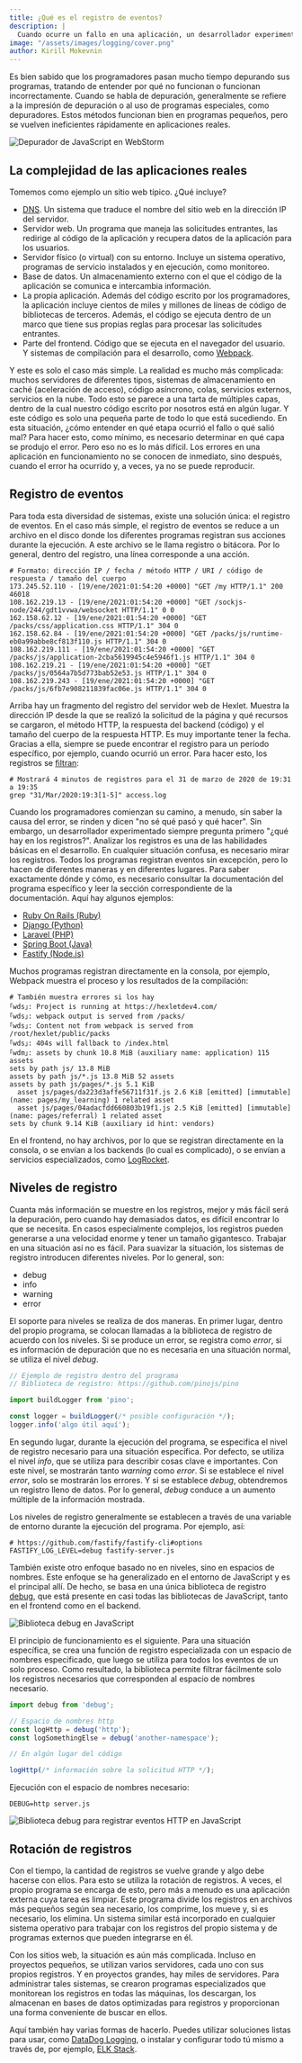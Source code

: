 ```yaml
---
title: ¿Qué es el registro de eventos?
description: |
  Cuando ocurre un fallo en una aplicación, un desarrollador experimentado pregunta primero: "¿Qué hay en los registros?". Aprendamos qué es el registro de eventos y cómo analizar los registros.
image: "/assets/images/logging/cover.png"
author: Kirill Mokevnin
---
```


Es bien sabido que los programadores pasan mucho tiempo depurando sus programas, tratando de entender por qué no funcionan o funcionan incorrectamente. Cuando se habla de depuración, generalmente se refiere a la impresión de depuración o al uso de programas especiales, como depuradores. Estos métodos funcionan bien en programas pequeños, pero se vuelven ineficientes rápidamente en aplicaciones reales.

![Depurador de JavaScript en WebStorm](/assets/images/logging/debugger.png)

## La complejidad de las aplicaciones reales

Tomemos como ejemplo un sitio web típico. ¿Qué incluye?

  * [DNS](https://codica.la/guias/dns/). Un sistema que traduce el nombre del sitio web en la dirección IP del servidor.
  * Servidor web. Un programa que maneja las solicitudes entrantes, las redirige al código de la aplicación y recupera datos de la aplicación para los usuarios.
  * Servidor físico (o virtual) con su entorno. Incluye un sistema operativo, programas de servicio instalados y en ejecución, como monitoreo.
  * Base de datos. Un almacenamiento externo con el que el código de la aplicación se comunica e intercambia información.
  * La propia aplicación. Además del código escrito por los programadores, la aplicación incluye cientos de miles y millones de líneas de código de bibliotecas de terceros. Además, el código se ejecuta dentro de un marco que tiene sus propias reglas para procesar las solicitudes entrantes.
  * Parte del frontend. Código que se ejecuta en el navegador del usuario. Y sistemas de compilación para el desarrollo, como [Webpack](https://codica.la/guias/webpack/).

<Banner name="intensive-devops" />

Y este es solo el caso más simple. La realidad es mucho más complicada: muchos servidores de diferentes tipos, sistemas de almacenamiento en caché (aceleración de acceso), código asíncrono, colas, servicios externos, servicios en la nube. Todo esto se parece a una tarta de múltiples capas, dentro de la cual nuestro código escrito por nosotros está en algún lugar. Y este código es solo una pequeña parte de todo lo que está sucediendo. En esta situación, ¿cómo entender en qué etapa ocurrió el fallo o qué salió mal? Para hacer esto, como mínimo, es necesario determinar en qué capa se produjo el error. Pero eso no es lo más difícil. Los errores en una aplicación en funcionamiento no se conocen de inmediato, sino después, cuando el error ha ocurrido y, a veces, ya no se puede reproducir.

## Registro de eventos

Para toda esta diversidad de sistemas, existe una solución única: el registro de eventos. En el caso más simple, el registro de eventos se reduce a un archivo en el disco donde los diferentes programas registran sus acciones durante la ejecución. A este archivo se le llama registro o bitácora. Por lo general, dentro del registro, una línea corresponde a una acción.

```shell
# Formato: dirección IP / fecha / método HTTP / URI / código de respuesta / tamaño del cuerpo
173.245.52.110 - [19/ene/2021:01:54:20 +0000] "GET /my HTTP/1.1" 200 46018
108.162.219.13 - [19/ene/2021:01:54:20 +0000] "GET /sockjs-node/244/gdt1vvwa/websocket HTTP/1.1" 0 0
162.158.62.12 - [19/ene/2021:01:54:20 +0000] "GET /packs/css/application.css HTTP/1.1" 304 0
162.158.62.84 - [19/ene/2021:01:54:20 +0000] "GET /packs/js/runtime-eb0a99abbe8cf813f110.js HTTP/1.1" 304 0
108.162.219.111 - [19/ene/2021:01:54:20 +0000] "GET /packs/js/application-2cba5619945c4e5946f1.js HTTP/1.1" 304 0
108.162.219.21 - [19/ene/2021:01:54:20 +0000] "GET /packs/js/0564a7b5d773bab52e53.js HTTP/1.1" 304 0
108.162.219.243 - [19/ene/2021:01:54:20 +0000] "GET /packs/js/6fb7e908211839fac06e.js HTTP/1.1" 304 0
```

Arriba hay un fragmento del registro del servidor web de Hexlet. Muestra la dirección IP desde la que se realizó la solicitud de la página y qué recursos se cargaron, el método HTTP, la respuesta del backend (código) y el tamaño del cuerpo de la respuesta HTTP. Es muy importante tener la fecha. Gracias a ella, siempre se puede encontrar el registro para un período específico, por ejemplo, cuando ocurrió un error. Para hacer esto, los registros se [filtran](https://app.codica.la/cursos/cli-basics/lessons/grep/theory_unit):

```shell
# Mostrará 4 minutos de registros para el 31 de marzo de 2020 de 19:31 a 19:35
grep "31/Mar/2020:19:3[1-5]" access.log
```

Cuando los programadores comienzan su camino, a menudo, sin saber la causa del error, se rinden y dicen "no sé qué pasó y qué hacer". Sin embargo, un desarrollador experimentado siempre pregunta primero "¿qué hay en los registros?". Analizar los registros es una de las habilidades básicas en el desarrollo. En cualquier situación confusa, es necesario mirar los registros. Todos los programas registran eventos sin excepción, pero lo hacen de diferentes maneras y en diferentes lugares. Para saber exactamente dónde y cómo, es necesario consultar la documentación del programa específico y leer la sección correspondiente de la documentación. Aquí hay algunos ejemplos:

* [Ruby On Rails (Ruby)](https://guides.rubyonrails.org/debugging_rails_applications.html#the-logger)
* [Django (Python)](https://docs.djangoproject.com/en/3.1/topics/logging/)
* [Laravel (PHP)](https://laravel.com/docs/8.x/logging)
* [Spring Boot (Java)](https://docs.spring.io/spring-boot/docs/2.1.18.RELEASE/reference/html/boot-features-logging.html)
* [Fastify (Node.js)](https://fastify.dev/docs/v2.15.x/Documentation/Logging/)

Muchos programas registran directamente en la consola, por ejemplo, Webpack muestra el proceso y los resultados de la compilación:

```shell
# También muestra errores si los hay
｢wds｣: Project is running at https://hexletdev4.com/
｢wds｣: webpack output is served from /packs/
｢wds｣: Content not from webpack is served from /root/hexlet/public/packs
｢wds｣: 404s will fallback to /index.html
｢wdm｣: assets by chunk 10.8 MiB (auxiliary name: application) 115 assets
sets by path js/ 13.8 MiB
assets by path js/*.js 13.8 MiB 52 assets
assets by path js/pages/*.js 5.1 KiB
  asset js/pages/da223d3affe56711f31f.js 2.6 KiB [emitted] [immutable] (name: pages/my_learning) 1 related asset
  asset js/pages/04adacfdd660803b19f1.js 2.5 KiB [emitted] [immutable] (name: pages/referral) 1 related asset
sets by chunk 9.14 KiB (auxiliary id hint: vendors)
```

En el frontend, no hay archivos, por lo que se registran directamente en la consola, o se envían a los backends (lo cual es complicado), o se envían a servicios especializados, como [LogRocket](https://logrocket.com/).

## Niveles de registro

Cuanta más información se muestre en los registros, mejor y más fácil será la depuración, pero cuando hay demasiados datos, es difícil encontrar lo que se necesita. En casos especialmente complejos, los registros pueden generarse a una velocidad enorme y tener un tamaño gigantesco. Trabajar en una situación así no es fácil. Para suavizar la situación, los sistemas de registro introducen diferentes niveles. Por lo general, son:

* debug
* info
* warning
* error

El soporte para niveles se realiza de dos maneras. En primer lugar, dentro del propio programa, se colocan llamadas a la biblioteca de registro de acuerdo con los niveles. Si se produce un error, se registra como *error*, si es información de depuración que no es necesaria en una situación normal, se utiliza el nivel *debug*.

```javascript
// Ejemplo de registro dentro del programa
// Biblioteca de registro: https://github.com/pinojs/pino

import buildLogger from 'pino';

const logger = buildLogger(/* posible configuración */);
logger.info('algo útil aquí');
```

En segundo lugar, durante la ejecución del programa, se especifica el nivel de registro necesario para una situación específica. Por defecto, se utiliza el nivel *info*, que se utiliza para describir cosas clave e importantes. Con este nivel, se mostrarán tanto *warning* como *error*. Si se establece el nivel *error*, solo se mostrarán los errores. Y si se establece *debug*, obtendremos un registro lleno de datos. Por lo general, *debug* conduce a un aumento múltiple de la información mostrada.

Los niveles de registro generalmente se establecen a través de una variable de entorno durante la ejecución del programa. Por ejemplo, así:

```shell
# https://github.com/fastify/fastify-cli#options
FASTIFY_LOG_LEVEL=debug fastify-server.js
```

También existe otro enfoque basado no en niveles, sino en espacios de nombres. Este enfoque se ha generalizado en el entorno de JavaScript y es el principal allí. De hecho, se basa en una única biblioteca de registro [debug](https://github.com/visionmedia/debug), que está presente en casi todas las bibliotecas de JavaScript, tanto en el frontend como en el backend.

![Biblioteca debug en JavaScript](/assets/images/logging/debug.png)

El principio de funcionamiento es el siguiente. Para una situación específica, se crea una función de registro especializada con un espacio de nombres especificado, que luego se utiliza para todos los eventos de un solo proceso. Como resultado, la biblioteca permite filtrar fácilmente solo los registros necesarios que corresponden al espacio de nombres necesario.

```javascript
import debug from 'debug';

// Espacio de nombres http
const logHttp = debug('http');
const logSomethingElse = debug('another-namespace');

// En algún lugar del código

logHttp(/* información sobre la solicitud HTTP */);
```

Ejecución con el espacio de nombres necesario:

```shell
DEBUG=http server.js
```

![Biblioteca debug para registrar eventos HTTP en JavaScript](/assets/images/logging/debug-http.png)

## Rotación de registros

Con el tiempo, la cantidad de registros se vuelve grande y algo debe hacerse con ellos. Para esto se utiliza la rotación de registros. A veces, el propio programa se encarga de esto, pero más a menudo es una aplicación externa cuya tarea es limpiar. Este programa divide los registros en archivos más pequeños según sea necesario, los comprime, los mueve y, si es necesario, los elimina. Un sistema similar está incorporado en cualquier sistema operativo para trabajar con los registros del propio sistema y de programas externos que pueden integrarse en él.

Con los sitios web, la situación es aún más complicada. Incluso en proyectos pequeños, se utilizan varios servidores, cada uno con sus propios registros. Y en proyectos grandes, hay miles de servidores. Para administrar tales sistemas, se crearon programas especializados que monitorean los registros en todas las máquinas, los descargan, los almacenan en bases de datos optimizadas para registros y proporcionan una forma conveniente de buscar en ellos.

Aquí también hay varias formas de hacerlo. Puedes utilizar soluciones listas para usar, como [DataDog Logging](https://docs.datadoghq.com/logs/), o instalar y configurar todo tú mismo a través de, por ejemplo, [ELK Stack](https://www.elastic.co/elastic-stack).
